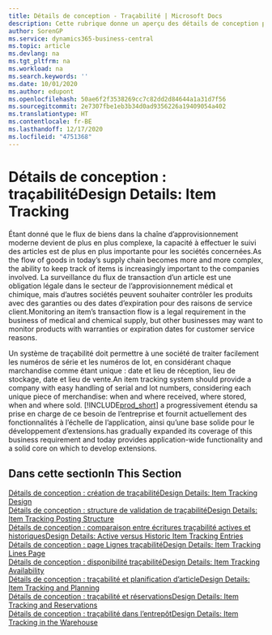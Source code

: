 ```yaml
---
title: Détails de conception - Traçabilité | Microsoft Docs
description: Cette rubrique donne un aperçu des détails de conception pour la traçabilité.
author: SorenGP
ms.service: dynamics365-business-central
ms.topic: article
ms.devlang: na
ms.tgt_pltfrm: na
ms.workload: na
ms.search.keywords: ''
ms.date: 10/01/2020
ms.author: edupont
ms.openlocfilehash: 50ae6f2f3538269cc7c82dd2d84644a1a31d7f56
ms.sourcegitcommit: 2e7307fbe1eb3b34d0ad9356226a19409054a402
ms.translationtype: HT
ms.contentlocale: fr-BE
ms.lasthandoff: 12/17/2020
ms.locfileid: "4751368"
---
```

# <a name="design-details-item-tracking"></a><span data-ttu-id="ecacf-103">Détails de conception : traçabilité</span><span class="sxs-lookup"><span data-stu-id="ecacf-103">Design Details: Item Tracking</span></span>
<span data-ttu-id="ecacf-104">Étant donné que le flux de biens dans la chaîne d’approvisionnement moderne devient de plus en plus complexe, la capacité à effectuer le suivi des articles est de plus en plus importante pour les sociétés concernées.</span><span class="sxs-lookup"><span data-stu-id="ecacf-104">As the flow of goods in today’s supply chain becomes more and more complex, the ability to keep track of items is increasingly important to the companies involved.</span></span> <span data-ttu-id="ecacf-105">La surveillance du flux de transaction d’un article est une obligation légale dans le secteur de l’approvisionnement médical et chimique, mais d’autres sociétés peuvent souhaiter contrôler les produits avec des garanties ou des dates d’expiration pour des raisons de service client.</span><span class="sxs-lookup"><span data-stu-id="ecacf-105">Monitoring an item’s transaction flow is a legal requirement in the business of medical and chemical supply, but other businesses may want to monitor products with warranties or expiration dates for customer service reasons.</span></span>  

<span data-ttu-id="ecacf-106">Un système de traçabilité doit permettre à une société de traiter facilement les numéros de série et les numéros de lot, en considérant chaque marchandise comme étant unique : date et lieu de réception, lieu de stockage, date et lieu de vente.</span><span class="sxs-lookup"><span data-stu-id="ecacf-106">An item tracking system should provide a company with easy handling of serial and lot numbers, considering each unique piece of merchandise: when and where received, where stored, when and where sold.</span></span> [!INCLUDE[prod_short](includes/prod_short.md)] <span data-ttu-id="ecacf-107">a progressivement étendu sa prise en charge de ce besoin de l’entreprise et fournit actuellement des fonctionnalités à l’échelle de l’application, ainsi qu’une base solide pour le développement d’extensions.</span><span class="sxs-lookup"><span data-stu-id="ecacf-107">has gradually expanded its coverage of this business requirement and today provides application-wide functionality and a solid core on which to develop extensions.</span></span>  

## <a name="in-this-section"></a><span data-ttu-id="ecacf-108">Dans cette section</span><span class="sxs-lookup"><span data-stu-id="ecacf-108">In This Section</span></span>  
[<span data-ttu-id="ecacf-109">Détails de conception : création de traçabilité</span><span class="sxs-lookup"><span data-stu-id="ecacf-109">Design Details: Item Tracking Design</span></span>](design-details-item-tracking-design.md)  
[<span data-ttu-id="ecacf-110">Détails de conception : structure de validation de traçabilité</span><span class="sxs-lookup"><span data-stu-id="ecacf-110">Design Details: Item Tracking Posting Structure</span></span>](design-details-item-tracking-posting-structure.md)  
[<span data-ttu-id="ecacf-111">Détails de conception : comparaison entre écritures traçabilité actives et historiques</span><span class="sxs-lookup"><span data-stu-id="ecacf-111">Design Details: Active versus Historic Item Tracking Entries</span></span>](design-details-active-versus-historic-item-tracking-entries.md)  
[<span data-ttu-id="ecacf-112">Détails de conception : page Lignes traçabilité</span><span class="sxs-lookup"><span data-stu-id="ecacf-112">Design Details: Item Tracking Lines Page</span></span>](design-details-item-tracking-lines-window.md)  
[<span data-ttu-id="ecacf-113">Détails de conception : disponibilité traçabilité</span><span class="sxs-lookup"><span data-stu-id="ecacf-113">Design Details: Item Tracking Availability</span></span>](design-details-item-tracking-availability.md)  
[<span data-ttu-id="ecacf-114">Détails de conception : traçabilité et planification d’article</span><span class="sxs-lookup"><span data-stu-id="ecacf-114">Design Details: Item Tracking and Planning</span></span>](design-details-item-tracking-and-planning.md)  
[<span data-ttu-id="ecacf-115">Détails de conception : traçabilité et réservations</span><span class="sxs-lookup"><span data-stu-id="ecacf-115">Design Details: Item Tracking and Reservations</span></span>](design-details-item-tracking-and-reservations.md)  
[<span data-ttu-id="ecacf-116">Détails de conception : traçabilité dans l’entrepôt</span><span class="sxs-lookup"><span data-stu-id="ecacf-116">Design Details: Item Tracking in the Warehouse</span></span>](design-details-item-tracking-in-the-warehouse.md)
